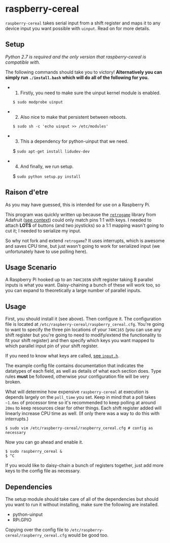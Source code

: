 raspberry-cereal
================

`raspberry-cereal` takes serial input from a shift register and maps it to any device input you want possible with `uinput`. Read on for more details.

Setup
-----
*Python 2.7 is required and the only version that raspberry-cereal is compatible with.*

The following commands should take you to victory! **Alternatively you can simply run `./install.bash` which will do all of the following for you.**
- 1) Firstly, you need to make sure the uinput kernel module is enabled.

	```$ sudo modprobe uinput```

- 2) Also nice to make that persistent between reboots.

	```$ sudo sh -c 'echo uinput >> /etc/modules'```

- 3) This a dependency for python-uinput that we need.

	$ ```sudo apt-get install lidudev-dev```

- 4) And finally, we run setup.

	$ ```sudo python setup.py install```

Raison d'etre
-------------
As you may have guessed, this is intended for use on a Raspberry Pi.

This program was quickly written up because the [`retrogame`](https://github.com/adafruit/Adafruit-Retrogame) library from Adafruit ([see context](http://learn.adafruit.com/retro-gaming-with-raspberry-pi/overview)) could only match pins 1:1 with keys. I needed to attach <b>LOTS</b> of buttons (and two joysticks) so a 1:1 mapping wasn't going to cut it; I needed to serialize my input.

So why not fork and extend `retrogame`? It uses interrupts, which is awesome and saves CPU time, but just wasn't going to work for serialized input (we unfortunately have to use polling here).

Usage Scenario
--------------
A Raspberry Pi hooked up to an `74HC165N` shift register taking 8 parallel inputs is what you want. Daisy-chaining a bunch of these will work too, so you can expand to theoretically a large number of parallel inputs.

Usage
-----
First, you should install it (see above). Then configure it.
The configuration file is located at `/etc/raspberry-cereal/raspberry_cereal.cfg`. You're going to want to specify the three pin locations of your `74HC165` (you can use any shift register but you're going to need to modify/extend the functionality to fit your shift register) and then specify which keys you want mapped to which parallel input pin of your shift register.

If you need to know what keys are called, [see `input.h`](http://lxr.free-electrons.com/source/include/linux/input.h?v=2.6.38).

The example config file contains documentation that indicates the datatypes of each field, as well as details of what each section does. Type rules **must** be followed, otherwise your configuration file will be very broken.

What will determine how expensive `raspberry-cereal` at execution is depends largely on the `poll_time` you set. Keep in mind that a poll takes `~1.6ms` of processor time so it's recommended to keep polling at around `20ms` to keep resources clear for other things. Each shift register added will linearly increase CPU time as well. (If only there was a way to do this with interrupts.)

	$ sudo vim /etc/raspberry-cereal/raspberry_cereal.cfg # config as necessary

Now you can go ahead and enable it.

	$ sudo raspberry_cereal &
	$ ^C

If you would like to daisy-chain a bunch of registers together, just add more keys to the config file as necessary.

Dependencies
------------
The setup module should take care of all of the dependencies but should you want to run it without installing, make sure the following are installed.
* python-uinput
* RPi.GPIO

Copying over the config file to ```/etc/raspberry-cereal/raspberry_cereal.cfg``` would be good too.
